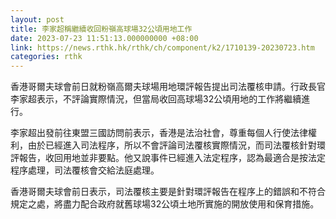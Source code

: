 ```yaml
---
layout: post
title: 李家超稱繼續收回粉嶺高球場32公頃用地工作
date: 2023-07-23 11:51:13.000000000 +08:00
link: https://news.rthk.hk/rthk/ch/component/k2/1710139-20230723.htm
categories: rthk
---
```


香港哥爾夫球會前日就粉嶺高爾夫球場用地環評報告提出司法覆核申請。行政長官李家超表示，不評論實際情況，但當局收回高球場32公頃用地的工作將繼續進行。

李家超出發前往東盟三國訪問前表示，香港是法治社會，尊重每個人行使法律權利，由於已經進入司法程序，所以不會評論司法覆核實際情況，而司法覆核針對環評報告，收回用地並非要點。他又說事件已經進入法定程序，認為最適合是按法定程序處理，司法覆核會交給法庭處理。

香港哥爾夫球會前日表示，司法覆核主要是針對環評報告在程序上的錯誤和不符合規定之處，將盡力配合政府就舊球場32公頃土地所實施的開放使用和保育措施。
